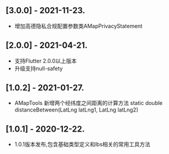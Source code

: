 ## [3.0.0] - 2021-11-23.
* 增加高德隐私合规配置参数类AMapPrivacyStatement
## [2.0.0] - 2021-04-21.
* 支持Flutter 2.0.0以上版本
* 升级支持null-safety
## [1.0.2] - 2021-01-27.
* AMapTools 新增两个经纬度之间距离的计算方法 static double distanceBetween(LatLng latLng1, LatLng latLng2)
## [1.0.1] - 2020-12-22.
* 1.0.1版本发布,包含基础类型定义和lbs相关的常用工具方法
